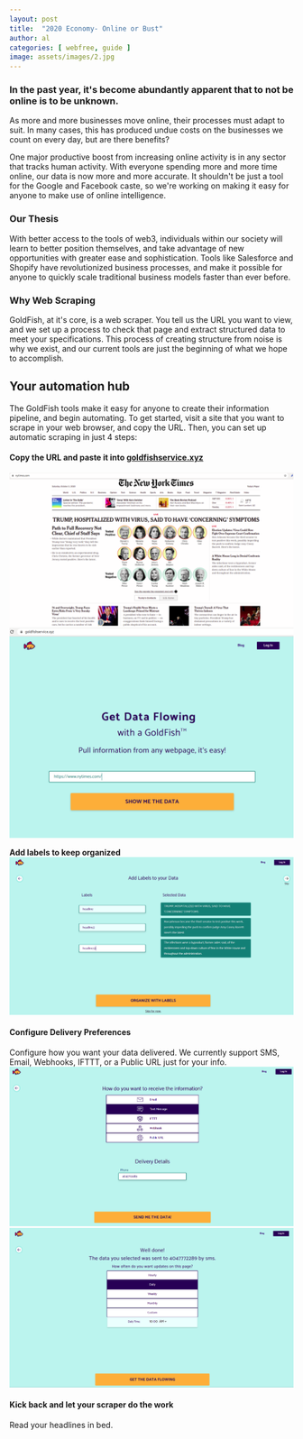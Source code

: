 ```yaml
---
layout: post
title:  "2020 Economy- Online or Bust"
author: al
categories: [ webfree, guide ]
image: assets/images/2.jpg
---
```

<h3>In the past year, it's become abundantly apparent that to not be online is to be unknown. </h3>

As more and more businesses move online, their processes must adapt to suit. In many cases, this has produced undue costs on the businesses we count on every day, but are there benefits?

One major productive boost from increasing online activity is in any sector that tracks human activity. With everyone spending more and more time online, our data is now more and more accurate. It shouldn't be just a tool for the Google and Facebook caste, so we're working on making it easy for anyone to make use of online intelligence.

<h3>Our Thesis</h3>
With better access to the tools of web3, individuals within our society will learn to better position themselves, and take advantage of new opportunities with greater ease and sophistication. Tools like Salesforce and Shopify have revolutionized business processes, and make it possible for anyone to quickly scale traditional business models faster than ever before.  

<h3>Why Web Scraping</h3>
GoldFish, at it's core, is a web scraper. You tell us the URL you want to view, and we set up a process to check that page and extract structured data to meet your specifications. This process of creating structure from noise is why we exist, and our current tools are just the beginning of what we hope to accomplish.

<h2>Your automation hub</h2>
The GoldFish tools make it easy for anyone to create their information pipeline, and begin automating. To get started, visit a site that you want to scrape in your web browser, and copy the URL. Then, you can set up automatic scraping in just 4 steps:

<h4>Copy the URL and paste it into <a href="https://goldfishservice.xyz/">goldfishservice.xyz</a></h4>
<img src="/assets/images/blog/ny-times.png">
<img src="/assets/images/blog/goldfishwny-times.png">

<b>Add labels to keep organized</b>
<img src="/assets/images/blog/addlabels.png">

<h4>Configure Delivery Preferences</h4>
Configure how you want your data delivered. We currently support SMS, Email, Webhooks, IFTTT, or a Public URL just for your info.
<img src="/assets/images/blog/select-sms-and-enter-number.png">
<img src="/assets/images/blog/configure-daily.png">

<h4>Kick back and let your scraper do the work</h4>
Read your headlines in bed.





